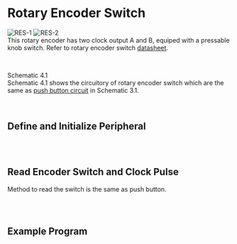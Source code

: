 # Rotary Encoder Switch
![RES-1](https://github.com/user-attachments/assets/ae58243e-5199-4a48-b2e9-a9a76bc397ba)
![RES-2](https://github.com/user-attachments/assets/a1f6082f-09ba-4ee3-b585-bb08a92fb0f4)
<br/>
This rotary encoder has two clock output A and B, equiped with a pressable knob switch. Refer to rotary encoder switch [datasheet](https://docs.rs-online.com/6487/0900766b813ecfbe.pdf).
<br/>

<br/>

Schematic 4.1
<br/>
Schematic 4.1 shows the circuitory of rotary encoder switch which are the same as [push button circuit](https://github.com/i9Workshop/Tutorials-Microchip-XC8/tree/main/Tutorials-PIC16F/3-Push-Button) in Schematic 3.1.
<br/>

<br/>

## Define and Initialize Peripheral
```

```
<br/>

## Read Encoder Switch and Clock Pulse
Method to read the switch is the same as push button.
<br/>
```

```
<br/>

## Example Program
```

```
<br/>
